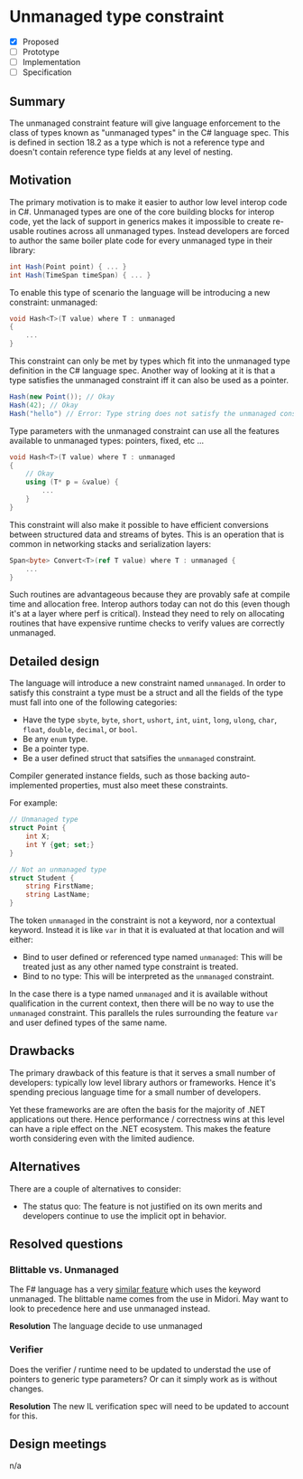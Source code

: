 # Unmanaged type constraint

* [x] Proposed
* [ ] Prototype
* [ ] Implementation
* [ ] Specification

## Summary
[summary]: #summary

The unmanaged constraint feature will give language enforcement to the class of types known as "unmanaged types" in the C# language spec.  This is defined in section 18.2 as a type which is not a reference type and doesn't contain reference type fields at any level of nesting.  

## Motivation
[motivation]: #motivation

The primary motivation is to make it easier to author low level interop code in C#. Unmanaged types are one of the core building blocks for interop code, yet the lack of support in generics makes it impossible to create re-usable routines across all unmanaged types. Instead developers are forced to author the same boiler plate code for every unmanaged type in their library:

``` c#
int Hash(Point point) { ... } 
int Hash(TimeSpan timeSpan) { ... } 
```

To enable this type of scenario the language will be introducing a new constraint: unmanaged:

``` c#
void Hash<T>(T value) where T : unmanaged
{
    ...
}
```

This constraint can only be met by types which fit into the unmanaged type definition in the C# language spec. Another way of looking at it is that a type satisfies the unmanaged constraint iff it can also be used as a pointer. 

``` c#
Hash(new Point()); // Okay 
Hash(42); // Okay
Hash("hello") // Error: Type string does not satisfy the unmanaged constraint
```

Type parameters with the unmanaged constraint can use all the features available to unmanaged types: pointers, fixed, etc ... 


``` c#
void Hash<T>(T value) where T : unmanaged
{
    // Okay
    using (T* p = &value) { 
        ...
    }
}
```

This constraint will also make it possible to have efficient conversions between structured data and streams of bytes. This is an operation that is common in networking stacks and serialization layers:

``` c#
Span<byte> Convert<T>(ref T value) where T : unmanaged {
    ...
}
```

Such routines are advantageous because they are provably safe at compile time and allocation free.  Interop authors today can not do this (even though it's at a layer where perf is critical).  Instead they need to rely on allocating routines that have expensive runtime checks to verify values are correctly unmanaged.

## Detailed design
[design]: #detailed-design

The language will introduce a new constraint named `unmanaged`. In order to satisfy this constraint a type must be a struct and all the fields of the type must fall into one of the following categories:

- Have the type `sbyte`, `byte`, `short`, `ushort`, `int`, `uint`, `long`, `ulong`, `char`, `float`, `double`, `decimal`, or `bool`.
- Be any `enum` type.
- Be a pointer type.
- Be a user defined struct that satsifies the `unmanaged` constraint.

Compiler generated instance fields, such as those backing auto-implemented properties, must also meet these constraints. 

For example:

``` c# 
// Unmanaged type
struct Point { 
    int X;
    int Y {get; set;}
}

// Not an unmanaged type
struct Student { 
    string FirstName;
    string LastName;
}
``` 

The token `unmanaged` in the constraint is not a keyword, nor a contextual keyword. Instead it is like `var` in that it is evaluated at that location and will either:

- Bind to user defined or referenced type named `unmanaged`: This will be treated just as any other named type constraint is treated. 
- Bind to no type: This will be interpreted as the `unmanaged` constraint.

In the case there is a type named `unmanaged` and it is available without qualification in the current context, then there will be no way to use the `unmanaged` constraint. This parallels the rules surrounding the feature `var` and user defined types of the same name. 

## Drawbacks
[drawbacks]: #drawbacks

The primary drawback of this feature is that it serves a small number of developers: typically low level library authors or frameworks.  Hence it's spending precious language time for a small number of developers. 

Yet these frameworks are are often the basis for the majority of .NET applications out there.  Hence performance / correctness wins at this level can have a riple effect on the .NET ecosystem.  This makes the feature worth considering even with the limited audience. 

## Alternatives
[alternatives]: #alternatives

There are a couple of alternatives to consider:

- The status quo:  The feature is not justified on its own merits and developers continue to use the implicit opt in behavior.

## Resolved questions
[resolved]: #resolved-questions

### Blittable vs. Unmanaged
The F# language has a very [similar feature](https://docs.microsoft.com/en-us/dotnet/articles/fsharp/language-reference/generics/constraints) which uses the keyword unmanaged. The blittable name comes from the use in Midori.  May want to look to precedence here and use unmanaged instead. 

**Resolution** The language decide to use unmanaged 

### Verifier

Does the verifier / runtime need to be updated to understad the use of pointers to generic type parameters?  Or can it simply work as is without changes. 

**Resolution** The new IL verification spec will need to be updated to account for this.

## Design meetings

n/a
